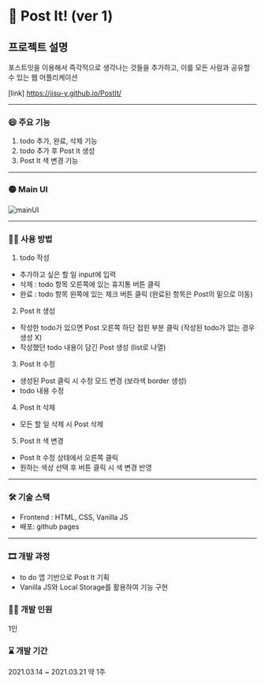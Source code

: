 # 📑 Post It! (ver 1)

## 프로젝트 설명
포스트잇을 이용해서 즉각적으로 생각나는 것들을 추가하고,
이를 모든 사람과 공유할 수 있는 웹 어플리케이션

[link] https://jisu-y.github.io/PostIt/

---

### 😄 주요 기능

1. todo 추가, 완료, 삭제 기능
2. todo 추가 후 Post It 생성
3. Post It 색 변경 기능

---
<!-- Line -->

### 🟡 Main UI
![mainUI](https://user-images.githubusercontent.com/80020227/146292772-a614255d-bbc6-44b7-85e8-40e6b2803da7.JPG)

---

### 👨‍🏫 사용 방법

1. todo 작성
- 추가하고 싶은 할 일 input에 입력
- 삭제 : todo 항목 오른쪽에 있는 휴지통 버튼 클릭
- 완료 : todo 항목 왼쪽에 있는 체크 버튼 클릭 (완료된 항목은 Post의 밑으로 이동)

2. Post It 생성
- 작성한 todo가 있으면 Post 오른쪽 하단 접힌 부분 클릭 (작성된 todo가 없는 경우 생성 X)
- 작성했던 todo 내용이 담긴 Post 생성 (list로 나열)

3. Post It 수정
- 생성된 Post 클릭 시 수정 모드 변경 (보라색 border 생성)
- todo 내용 수정

4. Post It 삭제
- 모든 할 일 삭제 시 Post 삭제

5. Post It 색 변경
- Post It 수정 상태에서 오른쪽 클릭
- 원하는 색상 선택 후 버튼 클릭 시 색 변경 반영

---

### 🛠 기술 스택

- Frontend : HTML, CSS, Vanilla JS
- 배포: github pages

---

### 🎞 개발 과정
 - to do 앱 기반으로 Post It 기획
 - Vanilla JS와 Local Storage를 활용하여 기능 구현

### 👨‍💻 개발 인원
1인

### ⌛ 개발 기간
2021.03.14 ~ 2021.03.21 약 1주
